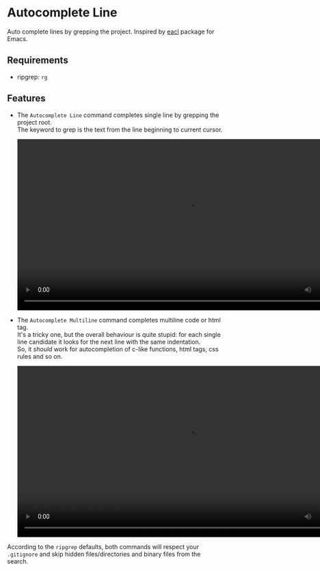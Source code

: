 # Autocomplete Line

Auto complete lines by grepping the project.
Inspired by [eacl](https://github.com/redguardtoo/eacl) package for Emacs.

## Requirements

- ripgrep: `rg`

## Features

- The `Autocomplete Line` command completes single line by grepping the project root.
  <br>The keyword to grep is the text from the line beginning to current cursor.

  <video src="doc/autocompleteLine.mp4" autoplay loop width="800">
    autocompleteLine demo
  </video>

- The `Autocomplete Multiline` command completes multiline code or html tag.
  <br>It's a tricky one, but the overall behaviour is quite stupid:
  for each single line candidate it looks for the next line with the same indentation.
  <br>So, it *should* work for autocompletion of c-like functions, html tags, css rules and so on.

  <video src="doc/autocompleteMultiline.mp4" autoplay loop width="800">
    autocompleteMultiline demo
  </video>

According to the `ripgrep` defaults, both commands will respect your `.gitignore` and skip hidden
files/directories and binary files from the search.
